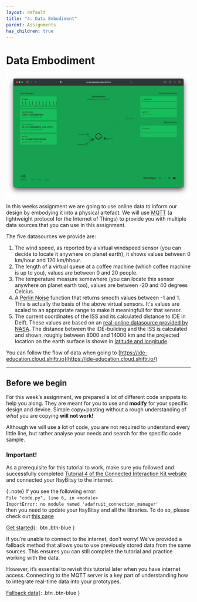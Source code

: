 ```yaml
---
layout: default
title: "4: Data Embodiment"
parent: Assignments
has_children: true
---
```


# Data Embodiment

[![Shiftr MQTT Broker window](data_embodiment.jpg)](https://ide-education.cloud.shiftr.io)

In this weeks assignment we are going to use online data to inform our design by embodying it into a physical artefact. We will use [MQTT](https://mqtt.org) (a lightweight protocol for the Internet of Things) to provide you with multiple data sources that you can use in this assignment.

The five datasources we provide are:

1. The wind speed, as reported by a virtual windspeed sensor (you can decide to locate it anywhere on planet earth), it shows values between 0 km/hour and 120 km/hhour.
2. The length of a virtual queue at a coffee machine (which coffee machine is up to you), values are between 0 and 20 people.
3. The temperature measure somewhere (you can locate this sensor anywhere on planet earth too), values are between -20 and 40 degrees Celcius.
4. A [Perlin Noise](https://en.wikipedia.org/wiki/Perlin_noise) function that returns smooth values between -1 and 1. This is actually the basis of the above virtual sensors. It's values are scaled to an appropriate range to make it meaningfull for that sensor.
5. The current coordinates of the ISS and its calculated distance to IDE in Delft. These values are based on an [real-online datasource provided by NASA](https://wheretheiss.at). The distance between the IDE-building and the ISS is calculated and shown, roughly between 8000 and 14000 km and the projected location on the earth surface is shown in [latitude and longitude](https://en.wikipedia.org/wiki/Geographic_coordinate_system).


You can follow the flow of data when going to [https://ide-education.cloud.shiftr.io](https://ide-education.cloud.shiftr.io/)

---

## Before we begin

For this week’s assignment, we prepared a lot of different code snippets to help you along. They are meant for you to use and **modify** for your specific design and device. Simple copy+pasting without a rough understanding of *what* you are copying **will not work!**

Although we will use a lot of code, you are not required to understand every little line, but rather analyse your needs and search for the specific code sample.

### Important!
As a prerequisite for this tutorial to work, make sure you followed and successfully completed [Tutorial 4 of the Connected Interaction Kit website](https://id-studiolab.github.io/Connected-Interaction-Kit/tutorials/03-connect-to-the-internet/) and connected your ItsyBitsy to the internet. 

{:.note}
   If you see the following error:    
   `File "code.py", line 6, in <module>`  
   `ImportError: no module named 'adafruit_connection_manager'`  
    then you need to update your ItsyBitsy and all the libraries. To do so, please check out [this page](https://id-studiolab.github.io/Connected-Interaction-Kit/support/) 


[Get started](step-1){: .btn .btn-blue }

If you’re unable to connect to the internet, don’t worry! We’ve provided a fallback method that allows you to use previously stored data from the same sources. This ensures you can still complete the tutorial and practice working with the data.

However, it’s essential to revisit this tutorial later when you have internet access. Connecting to the MQTT server is a key part of understanding how to integrate real-time data into your prototypes.

[Fallback data](no_internet){: .btn .btn-blue }